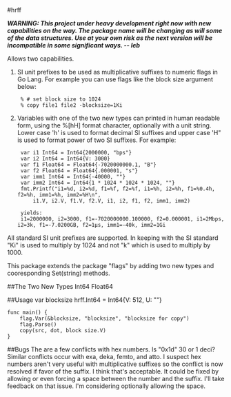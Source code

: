 #hrff

***WARNING: This project under heavy development right now with new capabilities on the way. The package name will be changing as will some of the data structures. Use at your own risk as the next version will be incompatible in some significant ways. -- leb***

Allows two capabilities.

1. SI unit prefixes to be used as multiplicative suffixes to numeric flags in Go Lang. 
For example you can use flags like the block size argument below:

		% # set block size to 1024
		% copy file1 file2 -blocksize=1Ki

2. Variables with one of the two new types can printed in human readable form, using the %[hH] format character, optionally with a unit string. Lower case 'h' is used to format decimal SI suffixes and upper case 'H" is used to format power of two SI suffixes. For example:

		var i1 Int64 = Int64{2000000, "bps"}
		var i2 Int64 = Int64{V: 3000}
		var f1 Float64 = Float64{-7020000000.1, "B"}
		var f2 Float64 = Float64{.000001, "s"}
		var imm1 Int64 = Int64{-40000, ""}
		var imm2 Int64 = Int64{1 * 1024 * 1024 * 1024, ""}
		fmt.Printf("i1=%d, i2=%d, f1=%f, f2=%f, i1=%h, i2=%h, f1=%0.4h, f2=%h, imm1=%h, imm2=%H\n",
			i1.V, i2.V, f1.V, f2.V, i1, i2, f1, f2, imm1, imm2)
		
		yields:
		i1=2000000, i2=3000, f1=-7020000000.100000, f2=0.000001, i1=2Mbps, i2=3k, f1=-7.0200GB, f2=1µs, imm1=-40k, imm2=1Gi

All standard SI unit prefixes are supported. In keeping with the SI standard "Ki" is used to multiply by 1024 and not "k" which is used to multiply by 1000.

This package extends the package "flags" by adding two new types and cooresponding Set(string) methods.


##The Two New Types
	Int64
	Float64

##Usage
	var blocksize hrff.Int64 = Int64{V: 512, U: ""}

	func main() {
		flag.Var(&blocksize, "blocksize", "blocksize for copy")
		flag.Parse()
		copy(src, dot, block size.V)
	}

##Bugs
The are a few conflicts with hex numbers. Is "0x1d" 30 or 1 deci? Similar conflicts occur with exa, deka, femto, and atto. I suspect hex numbers aren't very useful with multiplicative suffixes so the conflict is now resolved if favor of the suffix. I think that's acceptable. It could be fixed by allowing or even forcing a space between the number and the suffix. I'll take feedback on that issue. I'm considering optionally allowing the space.


